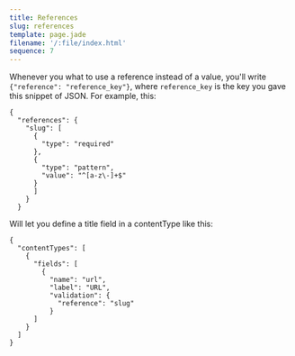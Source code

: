 ```yaml
---
title: References
slug: references
template: page.jade
filename: '/:file/index.html'
sequence: 7
---
```

Whenever you what to use a reference instead of a value, you'll write `{"reference": "reference_key"}`, where `reference_key` is the key you gave this snippet of JSON. For example, this:

```
{
  "references": {
    "slug": [
      {
        "type": "required"
      },
      {
        "type": "pattern",
        "value": "^[a-z\-]+$"
      }
      ]
    }
  }
```

Will let you define a title field in a contentType like this:

```
{
  "contentTypes": [
    {
      "fields": [
        {
          "name": "url",
          "label": "URL",
          "validation": {
            "reference": "slug"
          }
      ]
    }
  ]
}
```